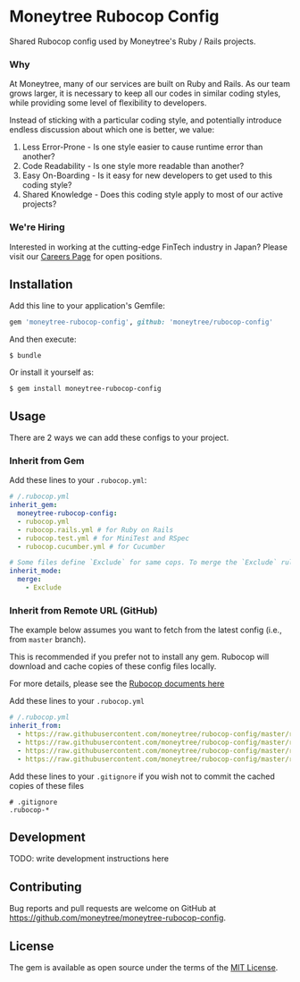 # Moneytree Rubocop Config

Shared Rubocop config used by Moneytree's Ruby / Rails projects.

### Why

At Moneytree, many of our services are built on Ruby and Rails. As our team
grows larger, it is necessary to keep all our codes in similar coding styles,
while providing some level of flexibility to developers.

Instead of sticking with a particular coding style, and potentially introduce
endless discussion about which one is better, we value:

1. Less Error-Prone - Is one style easier to cause runtime error than another?
2. Code Readability - Is one style more readable than another?
3. Easy On-Boarding - Is it easy for new developers to get used to this coding style?
4. Shared Knowledge - Does this coding style apply to most of our active projects?

### We're Hiring

Interested in working at the cutting-edge FinTech industry in Japan? Please
visit our [Careers Page](https://moneytree.jp/careers/) for open positions.

## Installation

Add this line to your application's Gemfile:

```ruby
gem 'moneytree-rubocop-config', github: 'moneytree/rubocop-config'
```

And then execute:

    $ bundle

Or install it yourself as:

    $ gem install moneytree-rubocop-config

## Usage

There are 2 ways we can add these configs to your project.

### Inherit from Gem

Add these lines to your `.rubocop.yml`:

```yml
# /.rubocop.yml
inherit_gem:
  moneytree-rubocop-config:
  - rubocop.yml
  - rubocop.rails.yml # for Ruby on Rails
  - rubocop.test.yml # for MiniTest and RSpec
  - rubocop.cucumber.yml # for Cucumber

# Some files define `Exclude` for same cops. To merge the `Exclude` rules, add:
inherit_mode:
  merge:
    - Exclude
```

### Inherit from Remote URL (GitHub)

The example below assumes you want to fetch from the latest config (i.e., from `master` branch).

This is recommended if you prefer not to install any gem. Rubocop will download and cache copies of these config files locally.


For more details, please see the [Rubocop documents here](https://rubocop.readthedocs.io/en/latest/configuration/#inheriting-configuration-from-a-remote-url) 

Add these lines to your `.rubocop.yml`

```yml
# /.rubocop.yml
inherit_from:
  - https://raw.githubusercontent.com/moneytree/rubocop-config/master/rubocop.yml
  - https://raw.githubusercontent.com/moneytree/rubocop-config/master/rubocop.rails.yml # for Ruby on Rails
  - https://raw.githubusercontent.com/moneytree/rubocop-config/master/rubocop.test.yml # for MiniTest and RSpec
  - https://raw.githubusercontent.com/moneytree/rubocop-config/master/rubocop.cucumber.yml # for Cucumber
```

Add these lines to your `.gitignore` if you wish not to commit the cached copies of these files

```
# .gitignore
.rubocop-*
```

## Development

TODO: write development instructions here

## Contributing

Bug reports and pull requests are welcome on GitHub at https://github.com/moneytree/moneytree-rubocop-config.

## License

The gem is available as open source under the terms of the [MIT License](https://opensource.org/licenses/MIT).
